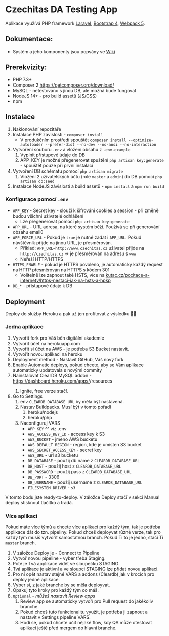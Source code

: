 # Czechitas DA Testing App

Aplikace využívá PHP framework [Laravel](https://laravel.com/docs/8.x/), [Bootstrap 4](https://getbootstrap.com/docs/4.6/getting-started/introduction/), [Webpack 5](https://webpack.js.org/).

## Dokumentace:

- Systém a jeho komponenty jsou popsány ve [Wiki](https://github.com/czechitas/da-test-webapp/wiki)

## Prerekvizity:

- PHP 7.3+
- Composer 2 https://getcomposer.org/download/
- MySQL - netestováno s jinou DB, ale možná bude fungovat
- NodeJS 14+ - pro build assetů (JS/CSS)
- npm

## Instalace

1. Naklonování repozitáře
1. Instalace PHP závislostí - `composer install`
    - V produkčním prostředí spouštět `composer install --optimize-autoloader --prefer-dist --no-dev --no-ansi --no-interaction`
1. Vytvoření souboru `.env` a vložení obsahu z `.env.example`
    1. Vyplnit přístupové údaje do DB
    1. APP_KEY je možné přegenerovat spuštění `php artisan key:generate` - spouštět pouze při první instalaci
1. Vytvoření DB schématu pomocí `php artisan migrate`
    1. Vložení 2 uživatelských účtu (role `master` a `admin`) do DB pomocí `php artisan db:seed`
1. Instalace NodeJS závislostí a build assetů - `npm install` a  `npm run build`

### Konfigurace pomocí `.env`

- `APP_KEY` - Secret key - slouží k šifrování cookies a session - při změně budou všichni uživatelé odhlášení
    - Lze přegenerovat pomocí `php artisan key:generate`
- `APP_URL` - URL adresa, na které systém běží. Používá se při generování obsahu emailů
- `APP_FORCE_URL` - Pokud je `true` je nutné zadat i `APP_URL`. Pokud návštěvník přijde na jinou URL, je přesměrován.
    - Příklad: `APP_URL=http://www.czechitas.cz` uživatel přijde na `http://czechitas.cz` -> je přesměrován na adresu s `www`
    - Neřeší HTTP/HTTPS
- `HTTPS_ENABLE` - pokud je HTTPS povoleno, je automaticky každý request na HTTP přesměrován na HTTPS s kódem 301
    - Volitelně lze zapnout také HSTS, více na [kutac.cz/pocitace-a-internety/https-nestaci-jak-na-hsts-a-hpkp](https://www.kutac.cz/pocitace-a-internety/https-nestaci-jak-na-hsts-a-hpkp)
- `DB_*` - přístupové údaje k DB


## Deployment

Deploy do služby Heroku a pak už jen profitovat z výsledku 🎉🎉

### Jedna aplikace

1. Vytvořit fork pro Váš běh digitální akademie
1. Vytvořit účet na herokuapp.com
1. Vytvořit si účet na AWS - je potřeba S3 Bucket nastavit.
1. Vytvořit novou aplikaci na heroku
1. Deployment method - Nastavit GitHub, Váš nový fork
1. Enable Automatic deploys, pokud chcete, aby se Vám aplikace automaticky updatovala s novými commity
1. Nainstalovat ClearDB MySQL addon - https://dashboard.heroku.com/apps/<yourApp>/resources
    1. Ignite, free verze stačí.
1. Go to Settings 
    1. env `CLEARDB_DATABASE_URL` by měla být nastavená.
    1. Nastav Buildpacks. Musí být v tomto pořadí
        1. heroku/nodejs
        2. heroku/php
    1. Naconfiguruj VARS 
        * `APP_KEY` ^^ viz .env
        * `AWS_ACCESS_KEY_ID` - access key k S3
        * `AWS_BUCKET` - jmeno AWS bucketu
        * `AWS_DEFAULT_REGION` - region, kde je umisten S3 bucket
        * `AWS_SECRET_ACCESS_KEY` - secret key
        * `AWS_URL` - url s3 bucketu
        * `DB_DATABASE` - použij db name z `CLEARDB_DATABASE_URL`
        * `DB_HOST` - použij host z `CLEARDB_DATABASE_URL`
        * `DB_PASSWORD` - použij pass z `CLEARDB_DATABASE_URL`
        * `DB_PORT` - 3306
        * `DB_USERNAME` - použij username z `CLEARDB_DATABASE_URL` 
        * `FILESYSTEM_DRIVER` - `s3`

V tomto bodu jste ready-to-deploy. V záložce Deploy stačí v sekci Manual deploy stisknout tlačítko a tradá.

### Více aplikací

Pokud máte více týmů a chcete více aplikací pro každý tým, tak je potřeba applikace dát do tzn. pipeliny. Pokud chceš deployvat různé verze, tak pro každý tým musíš vytvořit samostatnou branch. Pokud Ti to je jedno, stačí Ti `master` branch.

1. V záložce Deploy je - Connect to Pipeline 
1. Vytvoř novou pipeline - vyber třeba Staging.
1. Poté je Tvá applikace vidět ve sloupečku STAGING. 
1. Tvá aplikace je aktivní a ve sloupci STAGING lze přidat novou aplikaci.
1. Pro ni opět nastav stejné VARS a addons (Cleardb) jak v krocích pro deploy jedné aplikace.
1. Vyber si, z jaké branche by se měla deployvat. 
1. Opakuj tyto kroky pro každý tým co máš.
1. `Optional` _- můžeš nastavit Review apps_
    1. Review app se automaticky vytvoří pro Pull request do jakékoliv branche.
    2. Pokud chceš tuto funkcionalitu využít, je potřeba ji zapnout a nastavit v Settings pipeline VARS. 
    3. Hodí se, pokud chcete učit nějaké flow, kdy QA může otestovat aplikaci ještě před mergem do hlavní branche.
